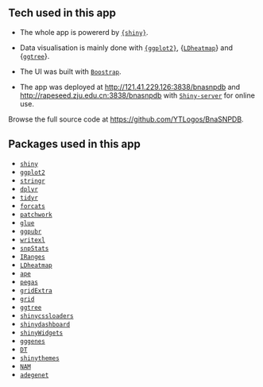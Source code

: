 ## Tech used in this app 

+ The whole app is powererd by [`{shiny}`](https://github.com/rstudio/shiny).

+ Data visualisation is mainly done with [`{ggplot2}`](https://github.com/tidyverse/ggplot2), {[`LDheatmap`](https://sfustatgen.github.io/LDheatmap/)} and {[`ggtree`](https://github.com/YuLab-SMU/ggtree)}.

+ The UI was built with [`Boostrap`](https://getbootstrap.com/).

+ The app was deployed at http://121.41.229.126:3838/bnasnpdb and http://rapeseed.zju.edu.cn:3838/bnasnpdb with [`Shiny-server`](https://rstudio.com/products/shiny/shiny-server/) for online use.

Browse the full source code at https://github.com/YTLogos/BnaSNPDB.

## Packages used in this app

* [`shiny`](https://github.com/rstudio/shiny)
* [`ggplot2`](https://github.com/tidyverse/ggplot2)
* [`stringr`](https://github.com/tidyverse/stringr)
* [`dplyr`](https://github.com/tidyverse/dplyr)
* [`tidyr`](https://github.com/tidyverse/tidyr)
* [`forcats`](https://github.com/tidyverse/forcats)
* [`patchwork`](https://github.com/thomasp85/patchwork)
* [`glue`](https://github.com/tidyverse/glue)
* [`ggpubr`](https://github.com/kassambara/ggpubr)
* [`writexl`](https://github.com/ropensci/writexl)
* [`snpStats`](http://bioconductor.org/packages/devel/bioc/html/snpStats.html)
* [`IRanges`](https://bioconductor.org/packages/release/bioc/html/IRanges.html)
* [`LDheatmap`](https://sfustatgen.github.io/LDheatmap/)
* [`ape`](https://cran.r-project.org/web/packages/ape/index.html)
* [`pegas`](https://cran.r-project.org/web/packages/pegas/index.html)
* [`gridExtra`](https://cran.r-project.org/web/packages/gridExtra/index.html)
* [`grid`](https://cran.r-project.org/src/contrib/Archive/grid/)
* [`ggtree`](https://github.com/YuLab-SMU/ggtree)
* [`shinycssloaders`](https://github.com/daattali/shinycssloaders)
* [`shinydashboard`](https://rstudio.github.io/shinydashboard/)
* [`shinyWidgets`](https://github.com/dreamRs/shinyWidgets)
* [`gggenes`](https://github.com/wilkox/gggenes)
* [`DT`](https://github.com/rstudio/DT)
* [`shinythemes`](https://github.com/rstudio/shinythemes)
* [`NAM`](https://cran.r-project.org/web/packages/NAM/index.html)
* [`adegenet`](https://github.com/thibautjombart/adegenet)
